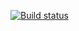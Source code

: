 [![Build status](https://ci.appveyor.com/api/projects/status/uspdmh80bdjp8k80?svg=true)](https://ci.appveyor.com/project/SofiaKoVRN/auto-dz-2-1-2-v2)
